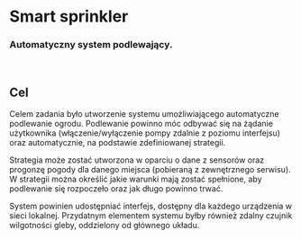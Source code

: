 # Smart sprinkler

### Automatyczny system podlewający. 
 <br>

## Cel


Celem zadania było utworzenie systemu umożliwiającego automatyczne podlewanie ogrodu. Podlewanie powinno móc odbywać się na żądanie użytkownika (włączenie/wyłączenie pompy zdalnie z poziomu interfejsu) oraz automatycznie, na podstawie zdefiniowanej strategii.  

Strategia może zostać utworzona w oparciu o dane z sensorów oraz progonzę pogody dla danego miejsca (pobieraną z zewnętrznego serwisu). W strategii można określić jakie warunki mają zostać spełnione, aby podlewanie się rozpoczeło oraz jak długo powinno trwać. 

System powinien udostępniać interfejs, dostępny dla każdego urządzenia w sieci lokalnej.
Przydatnym elementem systemu byłby również zdalny czujnik wilgotności gleby, oddzielony od głównego układu.
